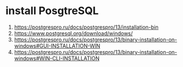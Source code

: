 # install PosgtreSQL 
1. https://postgrespro.ru/docs/postgrespro/13/installation-bin
2. https://www.postgresql.org/download/windows/
3. https://postgrespro.ru/docs/postgrespro/13/binary-installation-on-windows#GUI-INSTALLATION-WIN
4. https://postgrespro.ru/docs/postgrespro/13/binary-installation-on-windows#WIN-CLI-INSTALLATION
